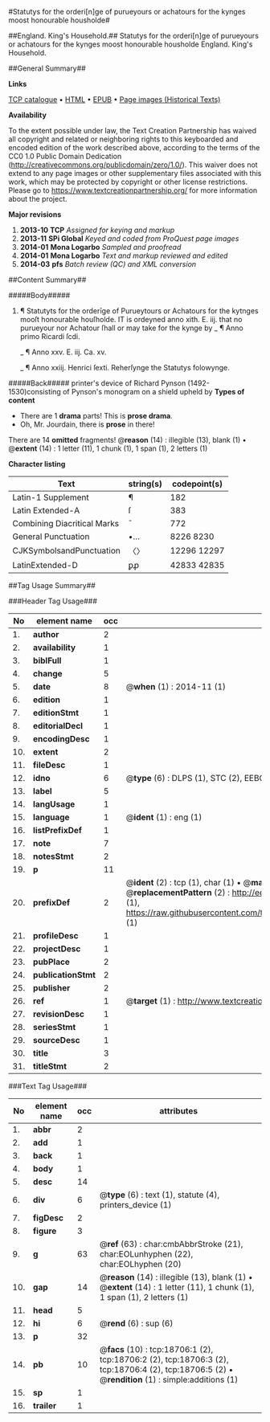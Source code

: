 #Statutys for the orderi[n]ge of purueyours or achatours for the kynges moost honourable housholde#

##England. King's Household.##
Statutys for the orderi[n]ge of purueyours or achatours for the kynges moost honourable housholde
England. King's Household.

##General Summary##

**Links**

[TCP catalogue](http://www.ota.ox.ac.uk/tcp/)  • 
[HTML](http://tei.it.ox.ac.uk/tcp/Texts-HTML/free/A22/A22832.html)  • 
[EPUB](http://tei.it.ox.ac.uk/tcp/Texts-EPUB/free/A22/A22832.epub) • 
[Page images (Historical Texts)](https://historicaltexts.jisc.ac.uk/eebo-99853329e)

**Availability**

To the extent possible under law, the Text Creation Partnership has waived all copyright and related or neighboring rights to this keyboarded and encoded edition of the work described above, according to the terms of the CC0 1.0 Public Domain Dedication (http://creativecommons.org/publicdomain/zero/1.0/). This waiver does not extend to any page images or other supplementary files associated with this work, which may be protected by copyright or other license restrictions. Please go to https://www.textcreationpartnership.org/ for more information about the project.

**Major revisions**

1. __2013-10__ __TCP__ *Assigned for keying and markup*
1. __2013-11__ __SPi Global__ *Keyed and coded from ProQuest page images*
1. __2014-01__ __Mona Logarbo__ *Sampled and proofread*
1. __2014-01__ __Mona Logarbo__ *Text and markup reviewed and edited*
1. __2014-03__ __pfs__ *Batch review (QC) and XML conversion*

##Content Summary##

#####Body#####

1. ¶ Statutyts for the orderīge of Purueytours or Achatours for the kytnges mooſt honourable houſholde.
IT is ordeyned anno xith. E. iij. that no purueyour nor Achatour ſhall or may take for the kynge by 
    _ ¶ Anno primo Ricardi ſcdi.

    _ ¶ Anno xxv. E. iij. Ca. xv.

    _ ¶ Anno xxiij. Henrici ſexti. Reherſynge the Statutys folowynge.

#####Back#####
printer's device of Richard Pynson (1492-1530)consisting of Pynson's monogram on a shield upheld by 
**Types of content**

  * There are 1 **drama** parts! This is **prose drama**.
  * Oh, Mr. Jourdain, there is **prose** in there!

There are 14 **omitted** fragments! 
 @__reason__ (14) : illegible (13), blank (1)  •  @__extent__ (14) : 1 letter (11), 1 chunk (1), 1 span (1), 2 letters (1)

**Character listing**


|Text|string(s)|codepoint(s)|
|---|---|---|
|Latin-1 Supplement|¶|182|
|Latin Extended-A|ſ|383|
|Combining             Diacritical Marks|̄|772|
|General Punctuation|•…|8226 8230|
|CJKSymbolsandPunctuation|〈〉|12296 12297|
|LatinExtended-D|ꝑꝓ|42833 42835|

##Tag Usage Summary##

###Header Tag Usage###

|No|element name|occ|attributes|
|---|---|---|---|
|1.|__author__|2||
|2.|__availability__|1||
|3.|__biblFull__|1||
|4.|__change__|5||
|5.|__date__|8| @__when__ (1) : 2014-11 (1)|
|6.|__edition__|1||
|7.|__editionStmt__|1||
|8.|__editorialDecl__|1||
|9.|__encodingDesc__|1||
|10.|__extent__|2||
|11.|__fileDesc__|1||
|12.|__idno__|6| @__type__ (6) : DLPS (1), STC (2), EEBO-CITATION (1), PROQUEST (1), VID (1)|
|13.|__label__|5||
|14.|__langUsage__|1||
|15.|__language__|1| @__ident__ (1) : eng (1)|
|16.|__listPrefixDef__|1||
|17.|__note__|7||
|18.|__notesStmt__|2||
|19.|__p__|11||
|20.|__prefixDef__|2| @__ident__ (2) : tcp (1), char (1)  •  @__matchPattern__ (2) : ([0-9\-]+):([0-9IVX]+) (1), (.+) (1)  •  @__replacementPattern__ (2) : http://eebo.chadwyck.com/downloadtiff?vid=$1&page=$2 (1), https://raw.githubusercontent.com/textcreationpartnership/Texts/master/tcpchars.xml#$1 (1)|
|21.|__profileDesc__|1||
|22.|__projectDesc__|1||
|23.|__pubPlace__|2||
|24.|__publicationStmt__|2||
|25.|__publisher__|2||
|26.|__ref__|1| @__target__ (1) : http://www.textcreationpartnership.org/docs/. (1)|
|27.|__revisionDesc__|1||
|28.|__seriesStmt__|1||
|29.|__sourceDesc__|1||
|30.|__title__|3||
|31.|__titleStmt__|2||


###Text Tag Usage###

|No|element name|occ|attributes|
|---|---|---|---|
|1.|__abbr__|2||
|2.|__add__|1||
|3.|__back__|1||
|4.|__body__|1||
|5.|__desc__|14||
|6.|__div__|6| @__type__ (6) : text (1), statute (4), printers_device (1)|
|7.|__figDesc__|2||
|8.|__figure__|3||
|9.|__g__|63| @__ref__ (63) : char:cmbAbbrStroke (21), char:EOLunhyphen (22), char:EOLhyphen (20)|
|10.|__gap__|14| @__reason__ (14) : illegible (13), blank (1)  •  @__extent__ (14) : 1 letter (11), 1 chunk (1), 1 span (1), 2 letters (1)|
|11.|__head__|5||
|12.|__hi__|6| @__rend__ (6) : sup (6)|
|13.|__p__|32||
|14.|__pb__|10| @__facs__ (10) : tcp:18706:1 (2), tcp:18706:2 (2), tcp:18706:3 (2), tcp:18706:4 (2), tcp:18706:5 (2)  •  @__rendition__ (1) : simple:additions (1)|
|15.|__sp__|1||
|16.|__trailer__|1||
